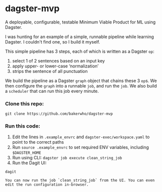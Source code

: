 # dagster-mvp
A deployable, configurable, testable Minimum Viable Product for ML using Dagster.

I was hunting for an example of a simple, runnable pipeline while learning Dagster. I couldn't find one, so I build it myself.

This simple pipeline has 3 steps, each of which is written as a Dagster `op`:
1. select 1 of 2 sentences based on an input key
2. apply upper- or lower-case ‘normalization’
3. strips the sentence of all punctuation

We build the pipeline as a Dagster `graph` object that chains these 3 `op`s. We then configure the `graph` into a runnable `job`, and run the `job`. We also build a `scheduler` that can run this job every minute.

### Clone this repo:

```git clone https://github.com/bakerwho/dagster-mvp```

### Run this code:

1. Edit the lines in `.example_envrc` and `dagster-exec/workspace.yaml` to point to the correct paths
2. Run `source .example_envrc` to set required ENV variables, including `$DAGSTER_HOME`
3. Run using CLI:
    `dagster job execute clean_string_job`
4. Run the Dagit UI:
```
dagit
```
    You can now run the job `clean_string_job` from the UI. You can even edit the run configuration in-browser.
